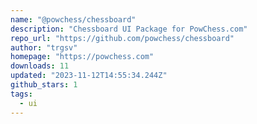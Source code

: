 ```yaml
---
name: "@powchess/chessboard"
description: "Chessboard UI Package for PowChess.com"
repo_url: "https://github.com/powchess/chessboard"
author: "trgsv"
homepage: "https://powchess.com"
downloads: 11
updated: "2023-11-12T14:55:34.244Z"
github_stars: 1
tags: 
  - ui
---
```

